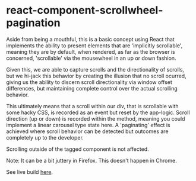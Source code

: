 # react-component-scrollwheel-pagination

Aside from being a mouthful, this is a basic concept using React that implements the ability to present elements that are 'implicitly scrollable', meaning they are by default, when rendered, as far as the browser is concerned, 'scrollable' via the mousewheel in an up or down fashion.

Given this, we are able to capture scrolls and the directionality of scrolls, but we hi-jack this behavior by creating the illusion that no scroll ocurred, giving us the ability to discern scroll directionality via window offset differences, but maintaining complete control over the actual scrolling behavior.

This ultimately means that a scroll within our div, that is scrollable with some hacky CSS, is recorded as an event but reset by the app-logic. Scroll direction (up or down) is recorded within the method, meaning you could implement a linear carousel type state here. A 'paginating' effect is achieved where scroll behavior can be detected but outcomes are completely up to the developer.

Scrolling outside of the tagged component is not affected.

Note: It can be a bit juttery in Firefox. This doesn't happen in Chrome.

See live build [here](https://franklyt.github.io/react-component-scrollwheel-pagination/).

